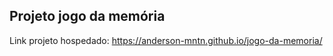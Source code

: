 ## Projeto jogo da memória <br> 
Link projeto hospedado: https://anderson-mntn.github.io/jogo-da-memoria/
